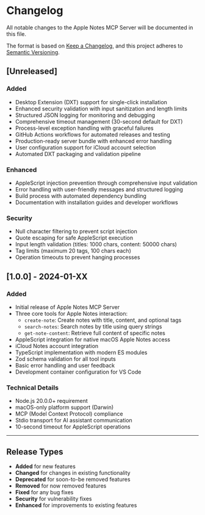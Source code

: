 # Changelog

All notable changes to the Apple Notes MCP Server will be documented in this file.

The format is based on [Keep a Changelog](https://keepachangelog.com/en/1.0.0/),
and this project adheres to [Semantic Versioning](https://semver.org/spec/v2.0.0.html).

## [Unreleased]

### Added
- Desktop Extension (DXT) support for single-click installation
- Enhanced security validation with input sanitization and length limits
- Structured JSON logging for monitoring and debugging
- Comprehensive timeout management (30-second default for DXT)
- Process-level exception handling with graceful failures
- GitHub Actions workflows for automated releases and testing
- Production-ready server bundle with enhanced error handling
- User configuration support for iCloud account selection
- Automated DXT packaging and validation pipeline

### Enhanced
- AppleScript injection prevention through comprehensive input validation
- Error handling with user-friendly messages and structured logging
- Build process with automated dependency bundling
- Documentation with installation guides and developer workflows

### Security
- Null character filtering to prevent script injection
- Quote escaping for safe AppleScript execution
- Input length validation (titles: 1000 chars, content: 50000 chars)
- Tag limits (maximum 20 tags, 100 chars each)
- Operation timeouts to prevent hanging processes

## [1.0.0] - 2024-01-XX

### Added
- Initial release of Apple Notes MCP Server
- Three core tools for Apple Notes interaction:
  - `create-note`: Create notes with title, content, and optional tags
  - `search-notes`: Search notes by title using query strings
  - `get-note-content`: Retrieve full content of specific notes
- AppleScript integration for native macOS Apple Notes access
- iCloud Notes account integration
- TypeScript implementation with modern ES modules
- Zod schema validation for all tool inputs
- Basic error handling and user feedback
- Development container configuration for VS Code

### Technical Details
- Node.js 20.0.0+ requirement
- macOS-only platform support (Darwin)
- MCP (Model Context Protocol) compliance
- Stdio transport for AI assistant communication
- 10-second timeout for AppleScript operations

---

## Release Types

- **Added** for new features
- **Changed** for changes in existing functionality  
- **Deprecated** for soon-to-be removed features
- **Removed** for now removed features
- **Fixed** for any bug fixes
- **Security** for vulnerability fixes
- **Enhanced** for improvements to existing features
